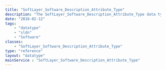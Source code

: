 ```yaml
---
title: "SoftLayer_Software_Description_Attribute_Type"
description: "The SoftLayer_Software_Description_Attribute_Type data type represents the type of an attribute. "
date: "2018-02-12"
tags:
    - "datatype"
    - "sldn"
    - "Software"
classes:
    - "SoftLayer_Software_Description_Attribute_Type"
type: "reference"
layout: "datatype"
mainService : "SoftLayer_Software_Description_Attribute_Type"
---
```


